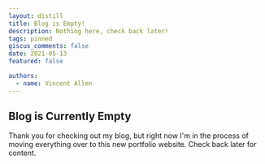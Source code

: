 ```yaml
---
layout: distill
title: Blog is Empty!
description: Nothing here, check back later!
tags: pinned
giscus_comments: false
date: 2021-05-13
featured: false

authors:
  - name: Vincent Allen
---
```


## Blog is Currently Empty

Thank you for checking out my blog, but right now I'm in the process of moving everything over to this new portfolio website. Check back later for content.
